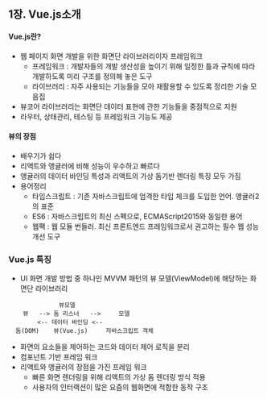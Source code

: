 ## 1장. Vue.js소개

#### Vue.js란?
- 웹 페이지 화면 개발을 위한 화면단 라이브러리이자 프레임워크
    - 프레임워크 : 개발자들의 개발 생산성을 높이기 위해 일정한 틀과 규칙에 따라 개발하도록 미리 구조를 정의해 놓은 도구
    - 라이브러리 : 자주 사용되는 기능들을 모아 재활용할 수 있도록 정리한 기술 모음집
- 뷰코어 라이브러리는 화면단 데이터 표현에 관한 기능들을 중점적으로 지원
- 라우터, 상태관리, 테스팅 등 프레임워크 기능도 제공

#### 뷰의 장점
- 배우기가 쉽다
- 리액트와 앵귤러에 비해 성능이 우수하고 빠르다
- 앵귤러의 데이터 바인딩 특성과 리액트의 가상 돔기반 렌더링 특징 모두 가짐
- 용어정리
    - 타입스크립트 : 기존 자바스크립트에 엄격한 타입 체크를 도입한 언어. 앵귤러2의 표준
    - ES6 : 자바스크립트의 최신 스펙으로, ECMAScript2015와 동일한 용어
    - 웹팩 : 웹 모듈 번들러. 최신 프론트엔드 프레임워크로서 권고하는 필수 웹 성능 개선 도구

### Vue.js 특징
- UI 화면 개발 방법 중 하나인 MVVM 패턴의 뷰 모델(ViewModel)에 해당하는 화면단 라이브러리
```
              뷰모델         
    뷰   --> 돔 리스너   -->     모델
        <-- 데이터 바인딩 <--   
  돔(DOM)    뷰(Vue.js)     자바스크립트 객체
```
- 화면의 요소들을 제어하는 코드와 데이터 제어 로직을 분리
- 컴포넌트 기반 프레임 워크
- 리액트와 앵귤러의 장점을 가진 프레임 워크
    - 빠른 화면 렌더링을 위해 리액트의 가상 돔 렌더링 방식 적용
    - 사용자의 인터랙션이 많은 요즘의 웹화면에 적합한 동작 구조
